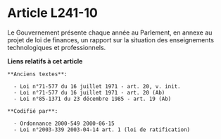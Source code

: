 # Article L241-10

Le Gouvernement présente chaque année au Parlement, en annexe au projet de loi de finances, un rapport sur la situation des
enseignements technologiques et professionnels.

**Liens relatifs à cet article**

	**Anciens textes**:

	  - Loi n°71-577 du 16 juillet 1971 - art. 20, v. init.
	  - Loi n°71-577 du 16 juillet 1971 - art. 20 (Ab)
	  - Loi n°85-1371 du 23 décembre 1985 - art. 19 (Ab)

	**Codifié par**:

	  - Ordonnance 2000-549 2000-06-15
	  - Loi n°2003-339 2003-04-14 art. 1 (loi de ratification)
